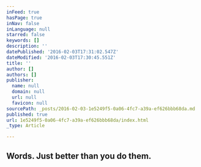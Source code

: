 ```yaml
---
inFeed: true
hasPage: true
inNav: false
inLanguage: null
starred: false
keywords: []
description: ''
datePublished: '2016-02-03T17:31:02.547Z'
dateModified: '2016-02-03T17:30:45.551Z'
title: ''
author: []
authors: []
publisher:
  name: null
  domain: null
  url: null
  favicon: null
sourcePath: _posts/2016-02-03-1e5249f5-0a06-4fc7-a39a-ef626bbb68da.md
published: true
url: 1e5249f5-0a06-4fc7-a39a-ef626bbb68da/index.html
_type: Article

---
```

## Words. Just better than you do them.